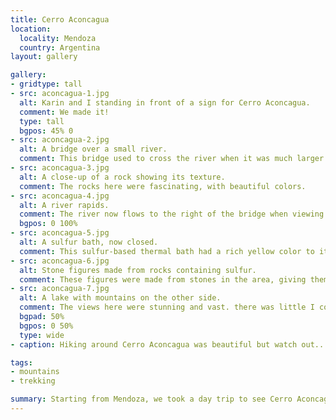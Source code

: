 ```yaml
---
title: Cerro Aconcagua
location:
  locality: Mendoza
  country: Argentina
layout: gallery

gallery:
- gridtype: tall
- src: aconcagua-1.jpg
  alt: Karin and I standing in front of a sign for Cerro Aconcagua.
  comment: We made it!
  type: tall
  bgpos: 45% 0
- src: aconcagua-2.jpg
  alt: A bridge over a small river.
  comment: This bridge used to cross the river when it was much larger. Since the river is fed by ice from the mountains it gets smaller over time and the path has diverted away from the bridge.
- src: aconcagua-3.jpg
  alt: A close-up of a rock showing its texture.
  comment: The rocks here were fascinating, with beautiful colors.
- src: aconcagua-4.jpg
  alt: A river rapids.
  comment: The river now flows to the right of the bridge when viewing it downhill. Since it is fed by ice, the water is sweet and full of minerals. We filled our bottles up while we were here.
  bgpos: 0 100%
- src: aconcagua-5.jpg
  alt: A sulfur bath, now closed.
  comment: This sulfur-based thermal bath had a rich yellow color to it, but was unfortunately closed since 2006. I don't remember whether it was permanent or temporary.
- src: aconcagua-6.jpg
  alt: Stone figures made from rocks containing sulfur.
  comment: These figures were made from stones in the area, giving them the same yellow hue as the untouched stone.
- src: aconcagua-7.jpg
  alt: A lake with mountains on the other side.
  comment: The views here were stunning and vast. there was little I could do to capture the scale of the surroundings.
  bgpad: 50%
  bgpos: 0 50%
  type: wide
- caption: Hiking around Cerro Aconcagua was beautiful but watch out.. the altitude will catch you off guard if you're not careful. Drink water, bring snacks, and wear lots of sunscreen.

tags:
- mountains
- trekking

summary: Starting from Mendoza, we took a day trip to see Cerro Aconcagua, the highest peak in the Americas.
---
```

